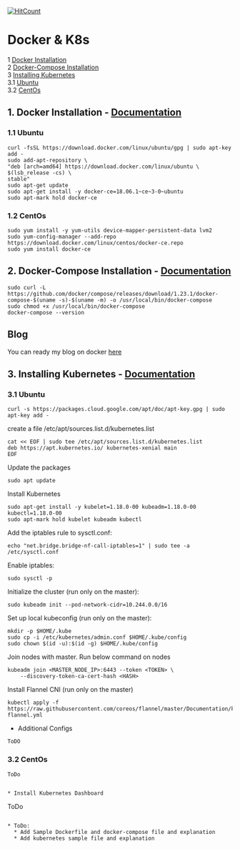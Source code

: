 [![HitCount](http://hits.dwyl.io/akasranjan005/docker-k8s.svg)](http://hits.dwyl.io/akasranjan005/docker-k8s)

# Docker & K8s

1  [Docker Installation](#1-docker-installation---documentation)  
2  [Docker-Compose Installation](#2-docker-compose-installation---documentation)  
3  [Installing Kubernetes](#3-installing-kubernetes---documentation)  
    3.1  [Ubuntu](#31-ubuntu)  
    3.2  [CentOs](#32-centos)  

## 1. Docker Installation - [Documentation](https://docs.docker.com/install/linux/docker-ce/ubuntu/#install-docker-ce)

### 1.1 Ubuntu
```
curl -fsSL https://download.docker.com/linux/ubuntu/gpg | sudo apt-key add -
sudo add-apt-repository \
"deb [arch=amd64] https://download.docker.com/linux/ubuntu \
$(lsb_release -cs) \
stable"
sudo apt-get update
sudo apt-get install -y docker-ce=18.06.1~ce~3-0~ubuntu
sudo apt-mark hold docker-ce
```

### 1.2 CentOs

```
sudo yum install -y yum-utils device-mapper-persistent-data lvm2
sudo yum-config-manager --add-repo https://download.docker.com/linux/centos/docker-ce.repo
sudo yum install docker-ce
```


## 2. Docker-Compose Installation - [Documentation](https://docs.docker.com/compose/install/#prerequisites)

```
sudo curl -L https://github.com/docker/compose/releases/download/1.23.1/docker-compose-$(uname -s)-$(uname -m) -o /usr/local/bin/docker-compose
sudo chmod +x /usr/local/bin/docker-compose
docker-compose --version
```


## Blog
You can ready my blog on docker [here](https://blogs.akashranjan.in)

## 3. Installing Kubernetes - [Documentation](https://kubernetes.io/docs/setup/)

### 3.1 Ubuntu

```
curl -s https://packages.cloud.google.com/apt/doc/apt-key.gpg | sudo apt-key add -
```

create a file /etc/apt/sources.list.d/kubernetes.list
```
cat << EOF | sudo tee /etc/apt/sources.list.d/kubernetes.list
deb https://apt.kubernetes.io/ kubernetes-xenial main
EOF
```

Update the packages
```
sudo apt update
```

Install Kubernetes
```
sudo apt-get install -y kubelet=1.18.0-00 kubeadm=1.18.0-00 kubectl=1.18.0-00
sudo apt-mark hold kubelet kubeadm kubectl
```

Add the iptables rule to sysctl.conf:

```
echo "net.bridge.bridge-nf-call-iptables=1" | sudo tee -a /etc/sysctl.conf
```

Enable iptables:

```
sudo sysctl -p
```

Initialize the cluster (run only on the master):

```
sudo kubeadm init --pod-network-cidr=10.244.0.0/16
```

Set up local kubeconfig (run only on the master):

```
mkdir -p $HOME/.kube
sudo cp -i /etc/kubernetes/admin.conf $HOME/.kube/config
sudo chown $(id -u):$(id -g) $HOME/.kube/config
```

Join nodes with master. Run below command on nodes

```
kubeadm join <MASTER_NODE_IP>:6443 --token <TOKEN> \
    --discovery-token-ca-cert-hash <HASH>
```


Install Flannel CNI (run only on the master)
```
kubectl apply -f https://raw.githubusercontent.com/coreos/flannel/master/Documentation/kube-flannel.yml
```

* Additional Configs
```
ToDO
```

### 3.2 CentOs

```
ToDo
```

```

* Install Kubernetes Dashboard

```
ToDo
```

* ToDo:
  * Add Sample Dockerfile and docker-compose file and explanation
  * Add kubernetes sample file and explanation 
